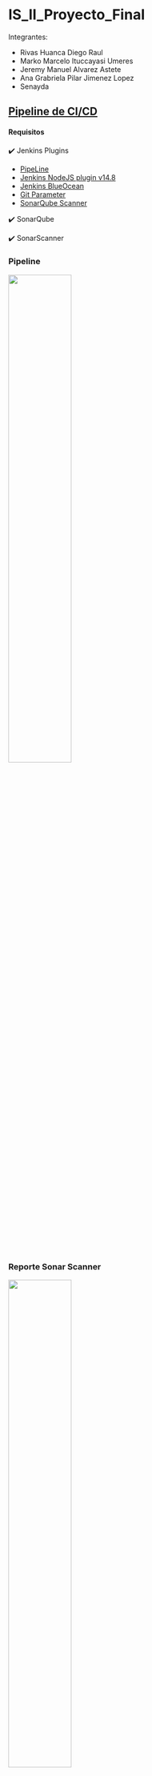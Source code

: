 # IS_II_Proyecto_Final

Integrantes:
- Rivas Huanca Diego Raul
- Marko Marcelo Ituccayasi Umeres
- Jeremy Manuel Alvarez Astete 
- Ana Grabriela Pilar Jimenez Lopez
- Senayda



## [Pipeline de CI/CD](jenkinsfile)

#### Requisitos

:heavy_check_mark: Jenkins Plugins
* [PipeLine](https://plugins.jenkins.io/workflow-aggregator/)
* [Jenkins NodeJS plugin v14.8](https://plugins.jenkins.io/git-parameter/)
* [Jenkins BlueOcean](https://plugins.jenkins.io/blueocean/)
* [Git Parameter](https://plugins.jenkins.io/git-parameter/)
* [SonarQube Scanner](https://plugins.jenkins.io/sonar/)

:heavy_check_mark: SonarQube

:heavy_check_mark: SonarScanner

### Pipeline 

<img src="report-screenshots/pipeline-graph-report.png" width="50%">


### Reporte Sonar Scanner

<img src="report-screenshots/sonnar-scanner-report.png" width="50%">

# Construccion Automatica
Para la construcción automática nos apoyaremos en **Webpack**.

## Instalación
Seguiremos los siguientes pasos para la instalacion de Webpack y las dependencias necesarias para el proyecto.
```
mkdir x-spreadsheet && cd x-spreadsheet
npm init -y
npm install webpack webpack-cli --save-dev

mkdir dist src
touch webpack.config.js


npm install --save-dev file-loader css-loader file-loader
npm install --save-dev html-webpack-plugin
npm install --save-dev clean-webpack-plugin
npm install --save-dev webpack-dev-server
npm install --save-dev webpack-merge

# less
npm install less --save-dev
npm install less-loader --save-dev

npm install eslint --save-dev
./node_modules/.bin/eslint --init # airbnb
```
## Configuración
En el archivo **package.json** añadimos el *script* correspondiente para poder ejecutar la construccion automatica .
- **dev:** Para el modo de desarrollo
- **build:** Para el modo de produccion

```
"scripts": {
	"dev": "webpack-dev-server --open --config build/webpack.dev.js",
    "build": "webpack --config build/webpack.prod.js",
}
```
## Ejecución
Para la construcción automática  del modo de desarrollo usamos el comando :

```
npm run dev

```
Para la construcción automática  del modo de produccion usamos el comando :

```
npm run build

```

<img src="/Capturas/build.png" width="80%">


# Integración del SonarQube en Jenkins
Primero instalamos SonarQube for Jenkins desde el Gestor del plugin.
<img src="Capturas/sonarQube_configuracion.png" width="50%">

Despues generamos un token desde SonarQube para jenkins.
<img src="Capturas/token_sonar_jenkins.png" width="50%"><br>

Despues agregamos el token para SonarQube Servers.           
<img src="Capturas/sonar_server.png" width="50%">

## Instalar NodeJs
Configuramos.                                          
<img src="Capturas/captura_nodejs.png" width="50%">

# Integración del Jmeter en Jenkins

## Code Smells
## Expected a `for-of` loop instead of a `for` loop with this simple iteration.
Si tiene un iterable, como una matriz, conjunto o lista, su mejor opción para recorrer sus valores es la sintaxis for que itere entre esas variables. Usando un contador obtendrá mismo comportamiento, pero el código no será tan limpio o claro.

<p align="center">
    <img src="/readme_img/smell1.png" width="50%">
</p>

### Refactor this function to reduce its Cognitive Complexity from 20 to the 15 allowed.
La complejidad cognitiva es una medida de qué tan difícil es comprender el flujo de control de una función. Las funciones con alta complejidad cognitiva serán difíciles de mantener.
<p align="center">
    <img src="/readme_img/smell2.png" width="50%">
</p>
<p align="center">
    <img src="/readme_img/smell2_2.png" width="50%">
</p>

## Refactoring code smells
### Expected a `for-of` loop instead of a `for` loop with this simple iteration.

<p align="center">
    <img src="/readme_img/factorin1.png" width="50%">
</p>


### COMPOSING METHODS:  5. Introduce Explaining Variable
before
<p align="center">
    <img src="/imageRefactorization/event_before.png"width="50%">
</p>
after
<p align="center">
    <img src="/imageRefactorization/event_After.png" width="50%">
</p>

### FUNCTIONS SHOULD NOT BE EMPTY
Hay varias razones para que una función no tenga un cuerpo de función:
- Es una omisión involuntaria y debe corregirse para evitar un comportamiento inesperado en la producción.
- Aún no se admite, o nunca lo será. En este caso, debería lanzarse una excepción en los idiomas donde ese mecanismo está disponible.
- El método es una anulación intencionalmente en blanco. En este caso, un comentario anidado debería explicar el motivo de la anulación en blanco.

Solucion de compilacion
<p align="center">
    <img src="/readme_img/compilation_S.png">
</p>
Ejemplos:

- Before arrow function
<p align="center">
    <img src="/readme_img/itemclick.png">
</p>

- After arrow function
<p align="center">
    <img src="/readme_img/itemclick_S.png">
</p>

- Before method
<p align="center">
    <img src="/readme_img/settitle.png">
</p>

- After method
<p align="center">
    <img src="/readme_img/settitle_S.png">
</p>


